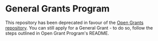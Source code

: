 # General Grants Program

This repository has been deprecated in favour of the [Open Grants repository](https://github.com/w3f/Open-Grants-Program/). You can still apply for a General Grant - to do so, follow the steps outlined in Open Grant Program's README.

